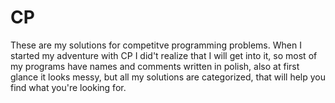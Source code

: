 # CP
These are my solutions for competitve programming problems.
When I started my adventure with CP I did't realize that I will get into it,
so most of my programs have names and comments written in polish,
also at first glance it looks messy, but all my solutions are categorized,
that will help you find what you're looking for.
